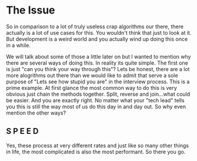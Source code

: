 # The Issue

So in comparison to a lot of truly useless crap algorithms our there, there actually is a lot of use cases for this.
You wouldn't think that just to look at it. But development is a weird world and you actually wind up doing this once in a while.

We will talk about some of those a little later on but I wanted to mention why there are several ways of doing this. 
In reality its quite simple. The first one is just "can you think your way through this"? Lets be honest, there are a lot
more alogrithms out there than we would like to admit that serve a sole purpose of "Lets see how stupid you are" in the 
interview process. This is a prime example. At first glance the most common way to do this is very obvious just chain the
methods together. Split, reverse and join...what could be easier. And you are exactly right. No matter what your "tech lead"
tells you this is still the way most of us do this day in and day out. So why even mention the other ways?

## S  P  E  E  D 

Yes, these process at very different rates and just like so many other things in life, the most complicated is also the most
performant. So there you go.
